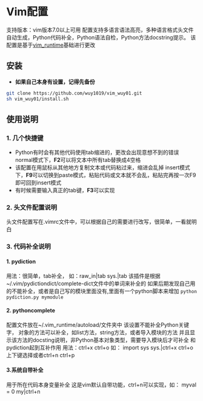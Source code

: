 # Vim配置

支持版本：vim版本7.0以上可用
配置支持多语言语法高亮，多种语言格式头文件自动生成，Python代码补全，Python语法自检，Python方法docstring提示。
该配置是基于[vim_runtime](https://github.com/amix/vimrc)基础进行更改

## 安装

- **如果自己本身有设置，记得先备份**

```bash
git clone https://github.com/wuy1019/vim_wuy01.git
sh vim_wuy01/install.sh
```

## 使用说明

### 1. 几个快捷键

* Python有时会有其他代码使用tab缩进的，更改会出现意想不到的错误
normal模式下，**F2**可以将文本中所有tab替换成4空格
* 该配置在用鼠标从其他地方复制文本或代码粘过来，缩进会乱掉
insert模式下，**F9**可以切换到paste模式，粘贴代码或文本就不会乱，粘贴完再按一次F9即可回到insert模式
* 有时候需要输入真正的tab键，**F3**可以实现

### 2. 头文件配置说明

头文件配置写在.vimrc文件中，可以根据自己的需要进行改写，很简单，一看就明白

### 3. 代码补全说明

#### 1. pydiction

用法：很简单，tab补全，
如：raw_in|tab     sys.|tab 
该插件是根据~/.vim/pydictiondict/complete-dict文件中的单词来补全的
如果后期发现自己用的不能补全，或者是自己写的模块里面没有,里面有一个python脚本来增加
    ```python pydiction.py mymodule```

#### 2. pythoncomplete

配置文件放在~/.vim_runtime/autoload/文件夹中
该设置不能补全Python关键字，
对象的方法可以补全，如list方法，string方法，或者导入模块的方法
并且显示该方法的docsting说明，非Python基本对象类型，需要导入模块后才可补全
和pydiction起到互补作用
用法：ctrl+x ctrl+o  如：
import sys
sys.|ctrl+x  ctrl+o 
上下键选择或者ctrl+n ctrl+p 

#### 3.系统自带补全

用于所在代码本身变量补全
这是vim默认自带功能，ctrl+n可以实现，如：
myval = 0
my|ctrl+n 
